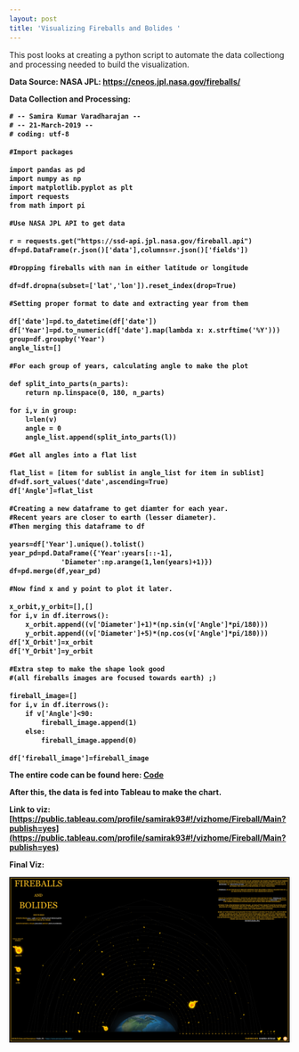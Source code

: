 ```yaml
---
layout: post
title: 'Visualizing Fireballs and Bolides '
---
```


This post looks at creating a python script to automate the data collectiong and processing needed to build the visualization.

<b>Data Source: NASA JPL: https://cneos.jpl.nasa.gov/fireballs/

<b>Data Collection and Processing:

```# Data Processing for making Fireball Viz
# -- Samira Kumar Varadharajan --
# -- 21-March-2019 --
# coding: utf-8

#Import packages

import pandas as pd
import numpy as np
import matplotlib.pyplot as plt
import requests
from math import pi

#Use NASA JPL API to get data

r = requests.get("https://ssd-api.jpl.nasa.gov/fireball.api")
df=pd.DataFrame(r.json()['data'],columns=r.json()['fields'])

#Dropping fireballs with nan in either latitude or longitude

df=df.dropna(subset=['lat','lon']).reset_index(drop=True)

#Setting proper format to date and extracting year from them

df['date']=pd.to_datetime(df['date'])
df['Year']=pd.to_numeric(df['date'].map(lambda x: x.strftime('%Y')))
group=df.groupby('Year')
angle_list=[]

#For each group of years, calculating angle to make the plot

def split_into_parts(n_parts):
    return np.linspace(0, 180, n_parts)

for i,v in group:
    l=len(v)
    angle = 0
    angle_list.append(split_into_parts(l))

#Get all angles into a flat list
    
flat_list = [item for sublist in angle_list for item in sublist]
df=df.sort_values('date',ascending=True)
df['Angle']=flat_list

#Creating a new dataframe to get diamter for each year. 
#Recent years are closer to earth (lesser diameter). 
#Then merging this dataframe to df

years=df['Year'].unique().tolist()
year_pd=pd.DataFrame({'Year':years[::-1],
             'Diameter':np.arange(1,len(years)+1)})
df=pd.merge(df,year_pd)

#Now find x and y point to plot it later.

x_orbit,y_orbit=[],[]
for i,v in df.iterrows():
    x_orbit.append((v['Diameter']+1)*(np.sin(v['Angle']*pi/180)))
    y_orbit.append((v['Diameter']+5)*(np.cos(v['Angle']*pi/180)))
df['X_Orbit']=x_orbit
df['Y_Orbit']=y_orbit

#Extra step to make the shape look good
#(all fireballs images are focused towards earth) ;)

fireball_image=[]
for i,v in df.iterrows():
    if v['Angle']<90:
        fireball_image.append(1)
    else:
        fireball_image.append(0)

df['fireball_image']=fireball_image
```
The entire code can be found here: [Code](https://github.com/samirak93/Fireballs-Data-Visualization/blob/master/FireBall.py)


<b>After this, the data is fed into Tableau to make the chart. 


<b>Link to viz: [https://public.tableau.com/profile/samirak93#!/vizhome/Fireball/Main?publish=yes](https://public.tableau.com/profile/samirak93#!/vizhome/Fireball/Main?publish=yes)


<b>Final Viz:

![Viz](https://raw.githubusercontent.com/samirak93/Fireballs-Data-Visualization/master/Main.png)
